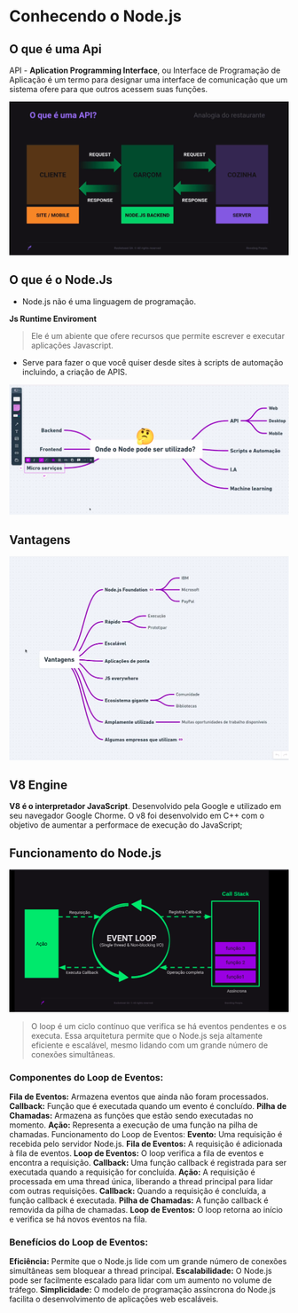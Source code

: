 # Conhecendo o Node.js

## O que é uma Api

API - **Aplication Programming Interface**, ou Interface de Programação de Aplicação é um termo para designar uma interface de comunicação que um sistema ofere para que outros acessem suas funções.

![Api Analogy](./ApiAnalogy.png)

## O que é o Node.Js

- Node.js não é uma linguagem de programação.

**Js Runtime Enviroment**

> Ele é um abiente que ofere recursos que permite escrever e executar aplicações Javascript.

- Serve para fazer o que você quiser desde sites à scripts de automação incluindo, a criação de APIS.

![Node Use](./NodeUse.png)

## Vantagens

![Node Advantage](./NodeAdvantage.png)

## V8 Engine

**V8 é o interpretador JavaScript**. Desenvolvido pela Google e utilizado em seu navegador Google Chorme.
O v8 foi desenvolvido em C++ com o objetivo de aumentar a performace de execução do JavaScript;

## Funcionamento do Node.js

![alt text](image.png)

> O loop é um ciclo contínuo que verifica se há eventos pendentes e os executa. Essa arquitetura permite que o Node.js seja altamente eficiente e escalável, mesmo lidando com um grande número de conexões simultâneas.

### Componentes do Loop de Eventos:

**Fila de Eventos:** Armazena eventos que ainda não foram processados.
**Callback:** Função que é executada quando um evento é concluído.
**Pilha de Chamadas:** Armazena as funções que estão sendo executadas no momento.
**Ação:** Representa a execução de uma função na pilha de chamadas.
Funcionamento do Loop de Eventos:
**Evento:** Uma requisição é recebida pelo servidor Node.js.
**Fila de Eventos:** A requisição é adicionada à fila de eventos.
**Loop de Eventos:** O loop verifica a fila de eventos e encontra a requisição.
**Callback:** Uma função callback é registrada para ser executada quando a requisição for concluída.
**Ação:** A requisição é processada em uma thread única, liberando a thread principal para lidar com outras requisições.
**Callback:** Quando a requisição é concluída, a função callback é executada.
**Pilha de Chamadas:** A função callback é removida da pilha de chamadas.
**Loop de Eventos:** O loop retorna ao início e verifica se há novos eventos na fila.

### Benefícios do Loop de Eventos:

**Eficiência:** Permite que o Node.js lide com um grande número de conexões simultâneas sem bloquear a thread principal.
**Escalabilidade:** O Node.js pode ser facilmente escalado para lidar com um aumento no volume de tráfego.
**Simplicidade:** O modelo de programação assíncrona do Node.js facilita o desenvolvimento de aplicações web escaláveis.
